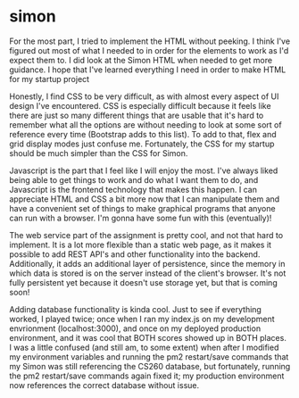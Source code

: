 # simon

For the most part, I tried to implement the HTML without peeking. I think I've figured out most of what I needed to in order for the elements to work as I'd expect them to. I did look at the Simon HTML when needed to get more guidance. I hope that I've learned everything I need in order to make HTML for my startup project

Honestly, I find CSS to be very difficult, as with almost every aspect of UI design I've encountered. CSS is especially difficult because it feels like there are just so many different things that are usable that it's hard to remember what all the options are without needing to look at some sort of reference every time (Bootstrap adds to this list). To add to that, flex and grid display modes just confuse me. Fortunately, the CSS for my startup should be much simpler than the CSS for Simon.

Javascript is the part that I feel like I will enjoy the most. I've always liked being able to get things to work and do what I want them to do, and Javascript is the frontend technology that makes this happen. I can appreciate HTML and CSS a bit more now that I can manipulate them and have a convenient set of things to make graphical programs that anyone can run with a browser. I'm gonna have some fun with this (eventually)!

The web service part of the assignment is pretty cool, and not that hard to implement. It is a lot more flexible than a static web page, as it makes it possible to add REST API's and other functionality into the backend. Additionally, it adds an additional layer of persistence, since the memory in which data is stored is on the server instead of the client's browser. It's not fully persistent yet because it doesn't use storage yet, but that is coming soon!

Adding database functionality is kinda cool. Just to see if everything worked, I played twice; once when I ran my index.js on my development envrionment (localhost:3000), and once on my deployed production environment, and it was cool that BOTH scores showed up in BOTH places. I was a little confused (and still am, to some extent) when after I modified my environment variables and running the pm2 restart/save commands that my Simon was still referencing the CS260 database, but fortunately, running the pm2 restart/save commands again fixed it; my production environment now references the correct database without issue.